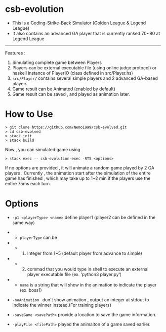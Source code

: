 # csb-evolution

* This is a [Coding-Strike-Back ](https://www.codingame.com/multiplayer/bot-programming/coders-strike-back/) Simulator (Golden League & Legend League) 
* It also contains an advanced GA player that is currently ranked 70~80 at Legend League

---

Features : 
1. Simulating complete game between Players
2. Players can be external executable file (using online judge protocol) or haskell instance of PlayerIO (class defined in src/Player.hs) 
3. ```src/Player/```  contains several simple players and 2 advanced GA-based players
4. Game result can be Animated (enabled by default) 
5. Game result can be saved , and played as animation later.
# How to Use
 ```shell
 > git clone https://github.com/Nemo1999/csb-evolved.git
 > cd csb-evolved
 > stack init 
 > stack build 
```
Now , you can simulated game using
```shell
> stack exec -- csb-evolution-exec -RTS <options>
```
If no options are provided , it will animate a random game played by 2 GA players .
Currently , the animation start after the simulation of the entire game has finished , which may take up to 1~2 min if the players use the entire 75ms each turn.   

# Options

* ```-p1 <playerType> <name>``` define player1 (player2 can be defined in the same way)
* - ```playerType``` can be 
* - 1. Integer from 1~5 (default player from advance to simple)
* - 2. commad that you would type in shell to execute an external player executable file (ex. 'python3 player.py')
* - ```name``` is a string that will show in the animation to indicate the player (ex. boss1)

* ```-noAnimation ``` don't show animation , output an integer at stdout to indicate the winner instead.(For training players)
* ```-saveGame <savePath>``` provide a location to save the game information.
* ```-playFile <filePath>``` played the animaiton of a game saved earlier.

  
